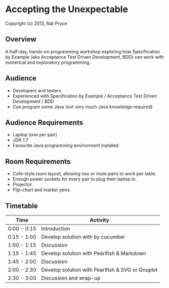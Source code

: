 Accepting the Unexpectable
==========================

Copyright (c) 2013, Nat Pryce

Overview
--------

A half-day, hands-on programming workshop exploring how Specification by Example (aka Acceptance Test Driven Development, BDD) can work with numerical and exploratory programming.

Audience
--------

 * Developers and testers
 * Experienced with Specification by Example / Acceptance Test Driven Development / BDD
 * Can program some Java (not very much Java knowledge required)

Audience Requirements
---------------------

 * Laptop (one per pair)
 * JDK 1.7
 * Favourite Java programming environment installed

Room Requirements
-----------------

 * Cafe-style room layout, allowing two or more pairs to work per table.
 * Enough power sockets for every pair to plug their laptop in.
 * Projector.
 * Flip-chart and marker pens.


Timetable
---------

| Time        | Activity                                            |
|-------------|-----------------------------------------------------|
| 0:00 - 0:15 | Introduction                                        |
| 0:15 - 1:00 | Develop solution with by cucumber                   |
| 1:00 - 1:15 | Discussion                                          |
| 1:15 - 1:45 | Develop solution with Pearlfish & Markdown          |
| 1:45 - 2:00 | Discussion                                          |
| 2:00 - 2:30 | Develop solution with Pearlfish & SVG or Gnuplot    |
| 2:30 - 3:00 | Discussion and wrap-up                              |
